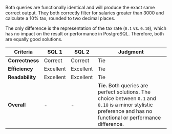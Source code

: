Both queries are functionally identical and will produce the exact same correct output. They both correctly filter for salaries greater than 3000 and calculate a 10% tax, rounded to two decimal places.

The only difference is the representation of the tax rate (`0.1` vs. `0.10`), which has no impact on the result or performance in PostgreSQL. Therefore, both are equally good solutions.

| Criteria | SQL 1 | SQL 2 | Judgment |
|---|---|---|---|
| **Correctness** | Correct | Correct | Tie |
| **Efficiency** | Excellent | Excellent | Tie |
| **Readability** | Excellent | Excellent | Tie |
| **Overall** | - | - | **Tie.** Both queries are perfect solutions. The choice between `0.1` and `0.10` is a minor stylistic preference and has no functional or performance difference. |